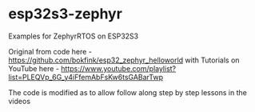 # esp32s3-zephyr
Examples for ZephyrRTOS on ESP32S3

Original from code here - https://github.com/bokfink/esp32_zephyr_helloworld
with Tutorials on YouTube here - https://www.youtube.com/playlist?list=PLEQVp_6G_y4iFfemAbFsKw6tsGABarTwp

The code is modified as to allow follow along step by step lessons in the videos
